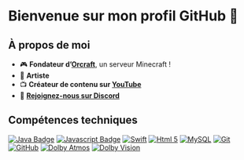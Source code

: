 # Bienvenue sur mon profil GitHub 👋

## À propos de moi
- 🎮 **Fondateur d’[Orcraft](https://orcraft.wstr.fr)**, un serveur Minecraft !
- 🎵 **Artiste**
- 📺 **Créateur de contenu sur [YouTube](https://youtube.com/@OrsonOff)**
- 🔗 **[Rejoignez-nous sur Discord](https://discord.gg/bD4hxPDTvc)**
 
## Compétences techniques
[![Java Badge](https://img.shields.io/badge/Java-ED8B00?style=for-the-badge&logo=java&logoColor=white)](#)
[![Javascript Badge](https://img.shields.io/badge/JavaScript-F7DF1E?style=for-the-badge&logo=javascript&logoColor=black)](#)
[![Swift](https://img.shields.io/badge/Swift-ED8B00.svg?style=for-the-badge&logo=swift&logoColor=white)](#)
[![Html 5](https://img.shields.io/badge/Html%205-ED8B00.svg?style=for-the-badge&logo=html5&logoColor=white)](#)
[![MySQL](https://img.shields.io/badge/mysql-%2300f.svg?style=for-the-badge&logo=mysql&logoColor=white)](#)
[![Git](https://img.shields.io/badge/git-%23F05033.svg?style=for-the-badge&logo=git&logoColor=white)](https://git-scm.com/)
[![GitHub](https://img.shields.io/badge/github-%23121011.svg?style=for-the-badge&logo=github&logoColor=white)](https://github.com)
[![Dolby Atmos](https://img.shields.io/badge/dolby%20atmos-%23121011.svg?style=for-the-badge&logo=dolby&logoColor=white)](#)
[![Dolby Vision](https://img.shields.io/badge/dolby%20vision-%23121011.svg?style=for-the-badge&logo=dolby&logoColor=white)](#)
